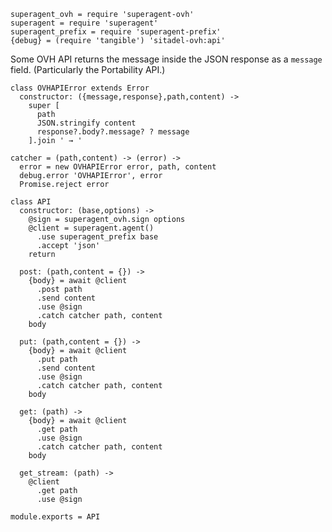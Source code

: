     superagent_ovh = require 'superagent-ovh'
    superagent = require 'superagent'
    superagent_prefix = require 'superagent-prefix'
    {debug} = (require 'tangible') 'sitadel-ovh:api'

Some OVH API returns the message inside the JSON response as a `message` field.
(Particularly the Portability API.)

    class OVHAPIError extends Error
      constructor: ({message,response},path,content) ->
        super [
          path
          JSON.stringify content
          response?.body?.message? ? message
        ].join ' → '

    catcher = (path,content) -> (error) ->
      error = new OVHAPIError error, path, content
      debug.error 'OVHAPIError', error
      Promise.reject error

    class API
      constructor: (base,options) ->
        @sign = superagent_ovh.sign options
        @client = superagent.agent()
          .use superagent_prefix base
          .accept 'json'
        return

      post: (path,content = {}) ->
        {body} = await @client
          .post path
          .send content
          .use @sign
          .catch catcher path, content
        body

      put: (path,content = {}) ->
        {body} = await @client
          .put path
          .send content
          .use @sign
          .catch catcher path, content
        body

      get: (path) ->
        {body} = await @client
          .get path
          .use @sign
          .catch catcher path, content
        body

      get_stream: (path) ->
        @client
          .get path
          .use @sign

    module.exports = API
